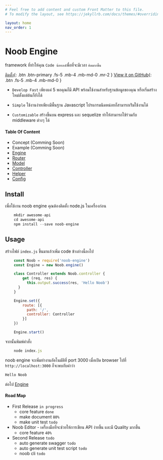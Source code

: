 ```yaml
---
# Feel free to add content and custom Front Matter to this file.
# To modify the layout, see https://jekyllrb.com/docs/themes/#overriding-theme-defaults

layout: home
nav_order: 1
---
```

# Noob Engine
framework ที่ทำให้คุณ `Code น้อยลง`เพื่อที่จะมีเวลา `คิดมากขึ้น`

[ติดตั้ง](#install){: .btn .btn-primary .fs-5 .mb-4 .mb-md-0 .mr-2 } [View it on GitHub](https://github.com/noob-studio/noob-engine){: .btn .fs-5 .mb-4 .mb-md-0 }

* `Develop Fast`
เพียงแค่ 5 พอคุณก็มี API พร้อมใช้งานสำหรับฐานข้อมูลของคุณ หรือเริ่มสร้างใหม่ตั้งแต่ต้นก็ยังได้

* `Simple`
ใช้งานง่ายเพียงมีพื้นฐาน Javascript โปรแกรมนิดหน่อยก็สามารถเร่ิมใช้งานได้

* `Customizable`
สร้างขึ้นบน express และ sequelize ทำให้สามารถใช้ร่วมกับ middleware ต่างๆ ได้

#### Table Of Content
* Concept (Comming Soon)
* Example (Comming Soon)
* [Engine](https://noob-studio.github.io/noob-engine/engine)
* [Router](https://noob-studio.github.io/noob-engine/router)
* [Model](https://noob-studio.github.io/noob-engine/model)
* [Controller](https://noob-studio.github.io/noob-engine/controller)
* [Helper](https://noob-studio.github.io/noob-engine/helper)
* [Config](https://noob-studio.github.io/noob-engine/config)

## Install

เพื่อใช้งาน noob engine คุณต้องติดตั้ง node.js ในเครื่องก่อน
```js
    mkdir awesome-api
    cd awesome-api
    npm install --save noob-engine
```

## Usage

สร้างไฟล์ `index.js` ขึ้นมาแล้วเพิ่ม code ข้างล่างนี้ลงไป

```js 
    const Noob = require('noob-engine')
    const Engine = new Noob.engine()

    class Controller extends Noob.controller {
        get (req, res) {
          this.output.success(res, 'Hello Noob')
      }
    }

    Engine.set({
        route: [{
          path: '/',
          controller: Controller
        }]
    })

    Engine.start()
```
จากนั้นพิมพ์คำสั่ง

```js
    node index.js
```

noob engine จะเพิ่มทำงานอัตโนมัติที่ port 3000 เมื่อเปิด browser ไปที่ `http://localhost:3000` ก็จะพบกับคำว่า 

```js
Hello Noob
```

ต่อไป [Engine](https://noob-studio.github.io/noob-engine/Engine)

#### Road Map

* First Release `in progress`
    * core feature `done`
    * make document `80%`
    * make unit test `todo`
* Noob Editor - เครื่องมือที่จะช่วยให้การเขียน API ง่ายขึ้น และมี Quality มากขึ้น
    * core feature `40%`
* Second Release `todo`
    * auto generate swagger `todo`
    * auto generate unit test script `todo`
    * noob cli `todo`